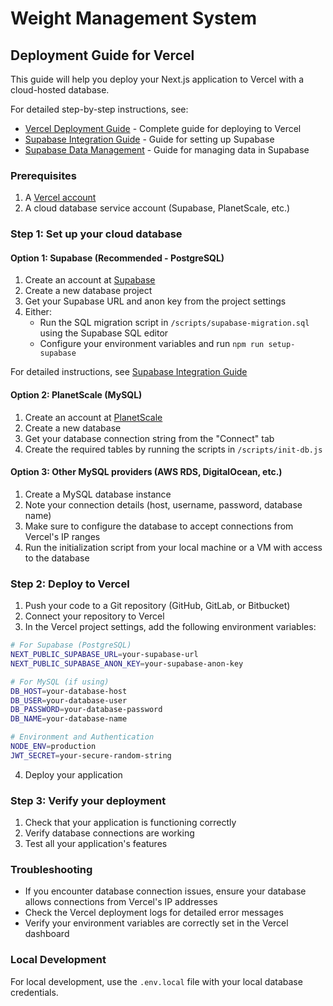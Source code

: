 # Weight Management System

## Deployment Guide for Vercel

This guide will help you deploy your Next.js application to Vercel with a cloud-hosted database.

For detailed step-by-step instructions, see:
- [Vercel Deployment Guide](./docs/vercel-deployment.md) - Complete guide for deploying to Vercel
- [Supabase Integration Guide](./docs/supabase-integration.md) - Guide for setting up Supabase
- [Supabase Data Management](./docs/supabase-data-management.md) - Guide for managing data in Supabase

### Prerequisites

1. A [Vercel account](https://vercel.com/signup)
2. A cloud database service account (Supabase, PlanetScale, etc.)

### Step 1: Set up your cloud database

#### Option 1: Supabase (Recommended - PostgreSQL)

1. Create an account at [Supabase](https://supabase.com/)
2. Create a new database project
3. Get your Supabase URL and anon key from the project settings
4. Either:
   - Run the SQL migration script in `/scripts/supabase-migration.sql` using the Supabase SQL editor
   - Configure your environment variables and run `npm run setup-supabase`

For detailed instructions, see [Supabase Integration Guide](./docs/supabase-integration.md)

#### Option 2: PlanetScale (MySQL)

1. Create an account at [PlanetScale](https://planetscale.com/)
2. Create a new database
3. Get your database connection string from the "Connect" tab
4. Create the required tables by running the scripts in `/scripts/init-db.js`

#### Option 3: Other MySQL providers (AWS RDS, DigitalOcean, etc.)

1. Create a MySQL database instance
2. Note your connection details (host, username, password, database name)
3. Make sure to configure the database to accept connections from Vercel's IP ranges
4. Run the initialization script from your local machine or a VM with access to the database

### Step 2: Deploy to Vercel

1. Push your code to a Git repository (GitHub, GitLab, or Bitbucket)
2. Connect your repository to Vercel
3. In the Vercel project settings, add the following environment variables:

```bash
# For Supabase (PostgreSQL)
NEXT_PUBLIC_SUPABASE_URL=your-supabase-url
NEXT_PUBLIC_SUPABASE_ANON_KEY=your-supabase-anon-key

# For MySQL (if using)
DB_HOST=your-database-host
DB_USER=your-database-user
DB_PASSWORD=your-database-password
DB_NAME=your-database-name

# Environment and Authentication
NODE_ENV=production
JWT_SECRET=your-secure-random-string
```

4. Deploy your application

### Step 3: Verify your deployment

1. Check that your application is functioning correctly
2. Verify database connections are working
3. Test all your application's features

### Troubleshooting

- If you encounter database connection issues, ensure your database allows connections from Vercel's IP addresses
- Check the Vercel deployment logs for detailed error messages
- Verify your environment variables are correctly set in the Vercel dashboard

### Local Development

For local development, use the `.env.local` file with your local database credentials.
